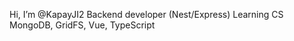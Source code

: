 Hi, I’m @KapayJI2
Backend developer (Nest/Express)
Learning CS
MongoDB, GridFS, Vue, TypeScript

<!---
KapayJI2/KapayJI2 is a ✨ special ✨ repository because its `README.md` (this file) appears on your GitHub profile.
You can click the Preview link to take a look at your changes.
--->
